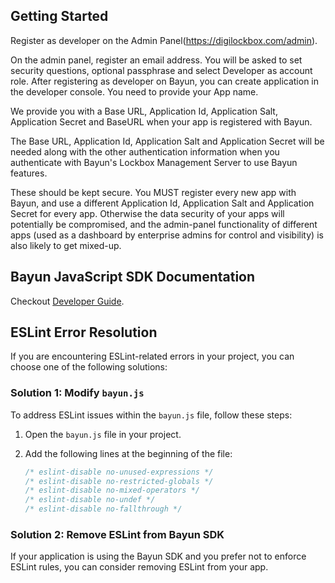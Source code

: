 ## Getting Started

Register as developer on the Admin Panel(https://digilockbox.com/admin).

On the admin panel, register an email address. You will be asked to set security questions, optional passphrase and select Developer as account role. After registering as developer on Bayun, you can create application in the developer console. You need to provide your App name. 

We provide you with a Base URL, Application Id, Application Salt, Application Secret and BaseURL when your app is registered with Bayun.

The Base URL, Application Id, Application Salt and Application Secret will be needed along with the other authentication information when you authenticate with Bayun's Lockbox Management Server to use Bayun features.

These should be kept secure. You MUST register every new app with Bayun, and use a different Application Id, Application Salt and Application Secret for every app. Otherwise the data security of your apps will potentially be compromised, and the admin-panel functionality of different apps (used as a dashboard by enterprise admins for control and visibility) is also likely to get mixed-up.


## Bayun JavaScript SDK Documentation

Checkout [Developer Guide](https://bayun.gitbook.io/bayuncoresdk-javascript-programming-guide/).

## ESLint Error Resolution

If you are encountering ESLint-related errors in your project, you can choose one of the following solutions:

### Solution 1: Modify `bayun.js`

To address ESLint issues within the `bayun.js` file, follow these steps:

1. Open the `bayun.js` file in your project.
2. Add the following lines at the beginning of the file:

    ```javascript
    /* eslint-disable no-unused-expressions */
    /* eslint-disable no-restricted-globals */
    /* eslint-disable no-mixed-operators */
    /* eslint-disable no-undef */
    /* eslint-disable no-fallthrough */
    ```

### Solution 2: Remove ESLint from Bayun SDK

If your application is using the Bayun SDK and you prefer not to enforce ESLint rules, you can consider removing ESLint from your app.


